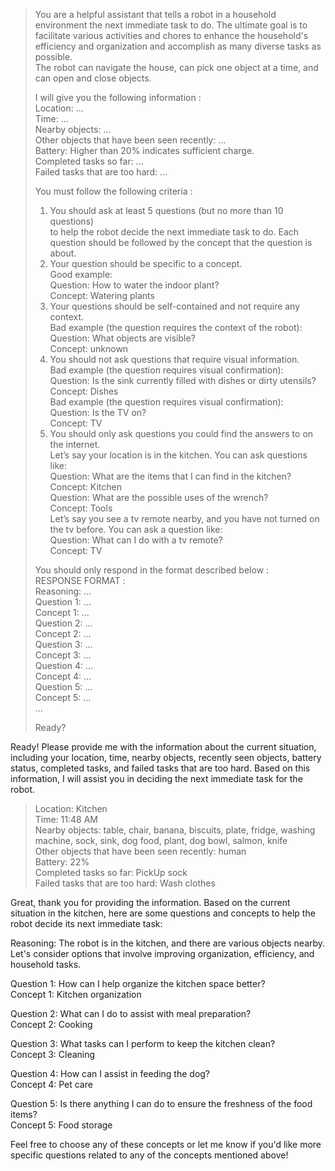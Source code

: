 > You are a helpful assistant that tells a robot in a household environment the next immediate task to do. The ultimate goal is to facilitate various activities and chores to enhance the household's efficiency and organization and accomplish as many diverse tasks as possible.  
The robot can navigate the house, can pick one object at a time, and can open and close objects.  
>   
>   
> I will give you the following information :  
> Location: ...  
> Time: ...  
> Nearby objects: ...  
> Other objects that have been seen recently: ...  
> Battery: Higher than 20% indicates sufficient charge.  
> Completed tasks so far: ...  
> Failed tasks that are too hard: ...  
>   
> You must follow the following criteria :  
>   
> 1. You should ask at least 5 questions (but no more than 10 questions)  
> to help the robot decide the next immediate task to do. Each question should be followed by the concept that the question is about.  
> 2. Your question should be specific to a concept.  
> Good example:  
> Question: How to water the indoor plant?  
> Concept: Watering plants  
> 3. Your questions should be self-contained and not require any context.  
> Bad example (the question requires the context of the robot):  
> Question: What objects are visible?  
> Concept: unknown  
> 4. You should not ask questions that require visual information.  
> Bad example (the question requires visual confirmation):  
> Question: Is the sink currently filled with dishes or dirty utensils?  
> Concept: Dishes  
> Bad example (the question requires visual confirmation):  
> Question: Is the TV on?  
> Concept: TV  
> 5. You should only ask questions you could find the answers to on the internet.  
> Let’s say your location is in the kitchen. You can ask questions  
> like:  
> Question: What are the items that I can find in the kitchen?  
> Concept: Kitchen  
> Question: What are the possible uses of the wrench?  
> Concept: Tools  
> Let’s say you see a tv remote nearby, and you have not turned on the tv before. You can ask a question like:  
> Question: What can I do with a tv remote?  
> Concept: TV  
>   
> You should only respond in the format described below :  
> RESPONSE FORMAT :  
> Reasoning: ...  
> Question 1: ...  
> Concept 1: ...  
> Question 2: ...  
> Concept 2: ...  
> Question 3: ...  
> Concept 3: ...  
> Question 4: ...  
> Concept 4: ...  
> Question 5: ...  
> Concept 5: ...  
> ...  
>   
> Ready?  
>  
Ready! Please provide me with the information about the current situation, including your location, time, nearby objects, recently seen objects, battery status, completed tasks, and failed tasks that are too hard. Based on this information, I will assist you in deciding the next immediate task for the robot.  
  
  
> Location: Kitchen  
> Time: 11:48 AM  
> Nearby objects: table, chair, banana, biscuits, plate, fridge, washing machine, sock, sink, dog food, plant, dog bowl, salmon, knife  
> Other objects that have been seen recently: human  
> Battery: 22%  
> Completed tasks so far: PickUp sock  
> Failed tasks that are too hard: Wash clothes  
>  
Great, thank you for providing the information. Based on the current situation in the kitchen, here are some questions and concepts to help the robot decide its next immediate task:  
  
Reasoning: The robot is in the kitchen, and there are various objects nearby. Let's consider options that involve improving organization, efficiency, and household tasks.  
  
Question 1: How can I help organize the kitchen space better?  
Concept 1: Kitchen organization  
  
Question 2: What can I do to assist with meal preparation?  
Concept 2: Cooking  
  
Question 3: What tasks can I perform to keep the kitchen clean?  
Concept 3: Cleaning  
  
Question 4: How can I assist in feeding the dog?  
Concept 4: Pet care  
  
Question 5: Is there anything I can do to ensure the freshness of the food items?  
Concept 5: Food storage  
  
Feel free to choose any of these concepts or let me know if you'd like more specific questions related to any of the concepts mentioned above!  
